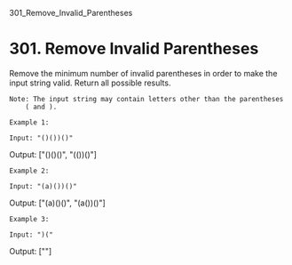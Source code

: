 301_Remove_Invalid_Parentheses
# 301. Remove Invalid Parentheses

Remove the minimum number of invalid parentheses in order to make the input string valid.
        Return all possible results.

    Note: The input string may contain letters other than the parentheses
        ( and ).

    Example 1:

    Input: "()())()"
Output: ["()()()", "(())()"]

    Example 2:

    Input: "(a)())()"
Output: ["(a)()()", "(a())()"]

    Example 3:

    Input: ")("
Output: [""]